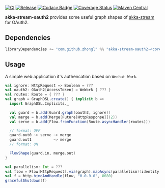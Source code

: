 [![CI](https://github.com/zhongl/akka-stream-oauth2/actions/workflows/ci.yml/badge.svg)](https://github.com/zhongl/akka-stream-oauth2/actions/workflows/ci.yml) [![Release](https://github.com/zhongl/akka-stream-oauth2/actions/workflows/release.yml/badge.svg)](https://github.com/zhongl/akka-stream-oauth2/actions/workflows/release.yml) [![Codacy Badge](https://api.codacy.com/project/badge/Grade/98652a7b28ff46d7b7a9cc73b36b362a)](https://app.codacy.com/app/zhonglunfu/akka-stream-oauth2?utm_source=github.com&utm_medium=referral&utm_content=zhongl/akka-stream-oauth2&utm_campaign=badger) [![Coverage Status](https://coveralls.io/repos/github/zhongl/akka-stream-oauth2/badge.svg?branch=master)](https://coveralls.io/github/zhongl/akka-stream-oauth2?branch=master)  [![Maven Central](https://maven-badges.herokuapp.com/maven-central/com.github.zhongl/akka-stream-oauth2-all_2.13/badge.svg)](https://maven-badges.herokuapp.com/maven-central/com.github.zhongl/akka-stream-oauth2-all_2.13)


**akka-stream-oauth2** provides some useful graph shapes of [akka-stream](https://doc.akka.io/docs/akka/current/stream/index.html) for OAuth2.


## Dependencies

```scala
libraryDependencies += "com.github.zhongl" %% "akka-stream-oauth2-<core or wechat or dingtalk>" % <latest tag>
```

## Usage

A simple web application it's authencation based on `Wechat Work`.

```scala
val ignore: HttpRequest => Boolean = ???
val oauth2: OAuth2[AccessToken] = WeWork { ??? }
val routes: Route = { ??? }
val graph = GraphDSL.create() { implicit b =>
  import GraphDSL.Implicits._

  val guard = b.add(Guard.graph(oauth2, ignore))
  val merge = b.add(Merge[Future[HttpResponse]](2))
  val serve = b.add(Flow.fromFunction(Route.asyncHandler(routes)))

  // format: OFF
  guard.out0 ~> serve ~> merge
  guard.out1          ~> merge
  // format: ON

  FlowShape(guard.in, merge.out)
}
    
val parallelism: Int = ???
val flow = Flow[HttpRequest].via(graph).mapAsync(parallelism)(identity)
val f = http.bindAndHandle(flow, "0.0.0.0", 8080)
gracefulShutdown(f)
```

